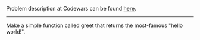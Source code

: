 Problem description at Codewars can be found
[here](https://www.codewars.com/kata/523b4ff7adca849afe000035/train/python).

-------------

Make a simple function called greet that returns the most-famous "hello world!".
